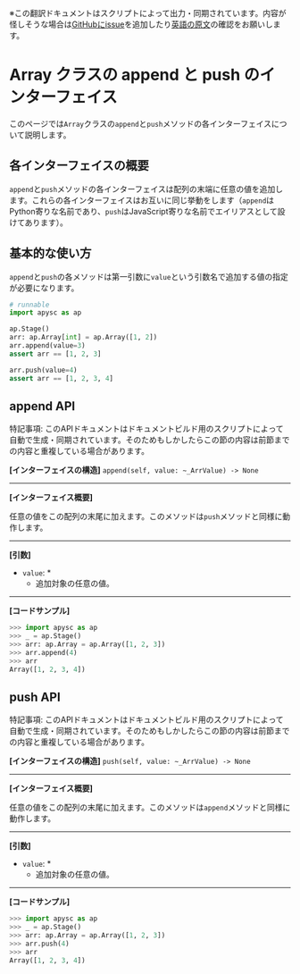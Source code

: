 <span class="inconspicuous-txt">※この翻訳ドキュメントはスクリプトによって出力・同期されています。内容が怪しそうな場合は<a href="https://github.com/simon-ritchie/apysc/issues" target="_blank">GitHubにissue</a>を追加したり[英語の原文](https://simon-ritchie.github.io/apysc/en/array_append_and_push.html)の確認をお願いします。</span>

# Array クラスの append と push のインターフェイス

このページでは`Array`クラスの`append`と`push`メソッドの各インターフェイスについて説明します。

## 各インターフェイスの概要

`append`と`push`メソッドの各インターフェイスは配列の末端に任意の値を追加します。これらの各インターフェイスはお互いに同じ挙動をします（`append`はPython寄りな名前であり、`push`はJavaScript寄りな名前でエイリアスとして設けてあります）。

## 基本的な使い方

`append`と`push`の各メソッドは第一引数に`value`という引数名で追加する値の指定が必要になります。

```py
# runnable
import apysc as ap

ap.Stage()
arr: ap.Array[int] = ap.Array([1, 2])
arr.append(value=3)
assert arr == [1, 2, 3]

arr.push(value=4)
assert arr == [1, 2, 3, 4]
```

## append API

<span class="inconspicuous-txt">特記事項: このAPIドキュメントはドキュメントビルド用のスクリプトによって自動で生成・同期されています。そのためもしかしたらこの節の内容は前節までの内容と重複している場合があります。</span>

**[インターフェイスの構造]** `append(self, value: ~_ArrValue) -> None`<hr>

**[インターフェイス概要]**

任意の値をこの配列の末尾に加えます。このメソッドは`push`メソッドと同様に動作します。<hr>

**[引数]**

- `value`: *
  - 追加対象の任意の値。

<hr>

**[コードサンプル]**

```py
>>> import apysc as ap
>>> _ = ap.Stage()
>>> arr: ap.Array = ap.Array([1, 2, 3])
>>> arr.append(4)
>>> arr
Array([1, 2, 3, 4])
```

## push API

<span class="inconspicuous-txt">特記事項: このAPIドキュメントはドキュメントビルド用のスクリプトによって自動で生成・同期されています。そのためもしかしたらこの節の内容は前節までの内容と重複している場合があります。</span>

**[インターフェイスの構造]** `push(self, value: ~_ArrValue) -> None`<hr>

**[インターフェイス概要]**

任意の値をこの配列の末尾に加えます。このメソッドは`append`メソッドと同様に動作します。<hr>

**[引数]**

- `value`: *
  - 追加対象の任意の値。

<hr>

**[コードサンプル]**

```py
>>> import apysc as ap
>>> _ = ap.Stage()
>>> arr: ap.Array = ap.Array([1, 2, 3])
>>> arr.push(4)
>>> arr
Array([1, 2, 3, 4])
```